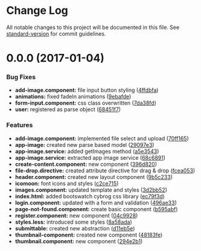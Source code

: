 # Change Log

All notable changes to this project will be documented in this file. See [standard-version](https://github.com/conventional-changelog/standard-version) for commit guidelines.

<a name="0.0.0"></a>
# 0.0.0 (2017-01-04)


### Bug Fixes

* **add-image.component:** file input button styling ([4ffdbfa](https://github.com/kidroca/angular2-kari4ka/commit/4ffdbfa))
* **animations:** fixed fadeIn animations ([9ebafde](https://github.com/kidroca/angular2-kari4ka/commit/9ebafde))
* **form-input.component:** css class overwritten ([7da38fd](https://github.com/kidroca/angular2-kari4ka/commit/7da38fd))
* **user:** registered as parse object ([68451f7](https://github.com/kidroca/angular2-kari4ka/commit/68451f7))


### Features

* **add-image.component:** implemented file select and upload ([70ff165](https://github.com/kidroca/angular2-kari4ka/commit/70ff165))
* **app-image:** created new parse based model ([29097e3](https://github.com/kidroca/angular2-kari4ka/commit/29097e3))
* **app-image.service:** added getImages method ([a5e3543](https://github.com/kidroca/angular2-kari4ka/commit/a5e3543))
* **app-image.service:** extracted app image service ([68c6891](https://github.com/kidroca/angular2-kari4ka/commit/68c6891))
* **create-content.component:** new component ([396d820](https://github.com/kidroca/angular2-kari4ka/commit/396d820))
* **file-drop.directive:** created attribute directive for drag & drop ([fcea053](https://github.com/kidroca/angular2-kari4ka/commit/fcea053))
* **header.component:** created new layout component ([9b5c233](https://github.com/kidroca/angular2-kari4ka/commit/9b5c233))
* **icomoon:** font icons and styles ([c2ce715](https://github.com/kidroca/angular2-kari4ka/commit/c2ce715))
* **images.component:** updated template and styles ([3d2bb52](https://github.com/kidroca/angular2-kari4ka/commit/3d2bb52))
* **index.html:** added bootswatch cybrog css library ([ec79f3d](https://github.com/kidroca/angular2-kari4ka/commit/ec79f3d))
* **login.component:** updated with a form and validation ([496ae33](https://github.com/kidroca/angular2-kari4ka/commit/496ae33))
* **page-not-found.component:** create basic component ([b595abf](https://github.com/kidroca/angular2-kari4ka/commit/b595abf))
* **register.component:** new component ([04c9928](https://github.com/kidroca/angular2-kari4ka/commit/04c9928))
* **styles.less:** introduced some styles ([8a58ada](https://github.com/kidroca/angular2-kari4ka/commit/8a58ada))
* **submittable:** created new abstraction ([d11eb5e](https://github.com/kidroca/angular2-kari4ka/commit/d11eb5e))
* **thumbnail-component:** created new component ([48183fe](https://github.com/kidroca/angular2-kari4ka/commit/48183fe))
* **thumbnail.component:** new component ([294e2b1](https://github.com/kidroca/angular2-kari4ka/commit/294e2b1))
